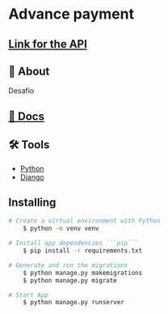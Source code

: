 <h1>Advance payment</h1>
<div>
<h2>
    <a href="https://selective-python-shop-game.onrender.com/api/">  
        Link for the API 
    </a>

## 📕 About
Desafio


## [📖 Docs](https://selective-python-shop-game.onrender.com/api/docs/swagger-ui/)

## 🛠️ Tools
- [Python](https://nodejs.org/en/)
- [Django](https://vitejs.dev/)

## Installing

```Bash
# Create a virtual environment with Python
    $ python -m venv venv
```

```Bash
# Install app dependencies ```pip```
    $ pip install -r requirements.txt
```

```Bash
# Generate and run the migrations
    $ python manage.py makemigrations
    $ python manage.py migrate
```

```Bash
# Start App
    $ python manage.py runserver
```

